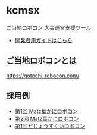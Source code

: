 # kcmsx
ご当地ロボコン 大会運営支援ツール

- [開発者用ガイドはこちら](./docs/development.md)
<!-- - [ユーザーマニュアルはこちら]() -->

## ご当地ロボコンとは
https://gotochi-robocon.com/

## 採用例
- [第1回 Matz葉がにロボコン](https://www.shimane-oss.org/kani-robo/archives/1st/)
- [第2回 Matz葉がにロボコン](https://www.shimane-oss.org/kani-robo/)
- [第1回どじょうすくいロボコン](https://www.city.yasugi.shimane.jp/kurashi/gomi/others/hozen/dojousukui_robokon.html)
